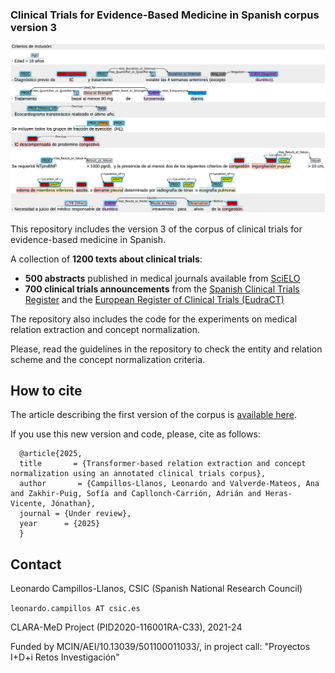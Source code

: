 ### Clinical Trials for Evidence-Based Medicine in Spanish corpus version 3 

![screenshot](annot_rels_sample.png)

This repository includes the version 3 of the corpus of clinical trials for evidence-based medicine in Spanish.

A collection of __1200 texts about clinical trials__:
- __500 abstracts__ published in medical journals available from [SciELO](https://scielo.org/es/)
- __700 clinical trials announcements__ from the [Spanish Clinical Trials Register](https://reec.aemps.es) and the [European Register of Clinical Trials (EudraCT)]([https://scielo.org/es/](https://www.clinicaltrialsregister.eu))

The repository also includes the code for the experiments on medical relation extraction and concept normalization.

Please, read the guidelines in the repository to check the entity and relation scheme and the concept normalization criteria.

## How to cite
The article describing the first version of the corpus is [available here](https://bmcmedinformdecismak.biomedcentral.com/articles/10.1186/s12911-021-01395-z).

If you use this new version and code, please, cite as follows:

```
  @article{2025,   
  title       = {Transformer-based relation extraction and concept normalization using an annotated clinical trials corpus},  
  author       = {Campillos-Llanos, Leonardo and Valverde-Mateos, Ana and Zakhir-Puig, Sofía and Capllonch-Carrión, Adrián and Heras-Vicente, Jónathan},   
  journal = {Under review},
  year      = {2025}
  }
```


## Contact

Leonardo Campillos-Llanos, CSIC (Spanish National Research Council)

```leonardo.campillos AT csic.es```


CLARA-MeD Project (PID2020-116001RA-C33), 2021-24

Funded by MCIN/AEI/10.13039/501100011033/, in project call: "Proyectos I+D+i Retos Investigación"

